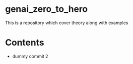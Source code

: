# genai_zero_to_hero
This is a repository which cover theory along with examples

# Contents
- dummy commit 2